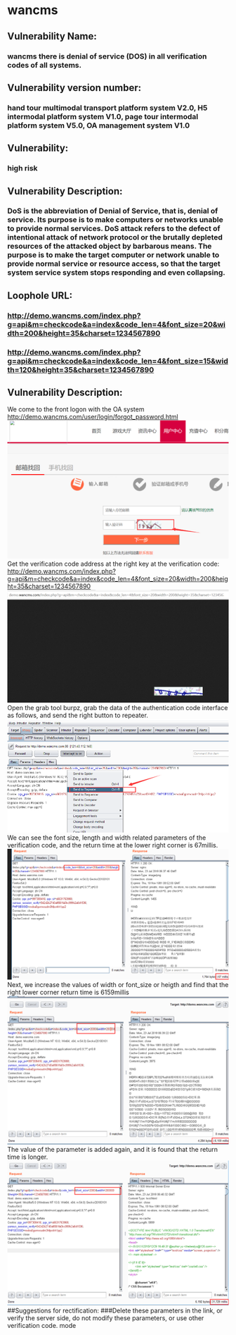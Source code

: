 # wancms
## Vulnerability Name:
### wancms there is denial of service (DOS) in all verification codes of all systems.
## Vulnerability version number: 
### hand tour multimodal transport platform system V2.0, H5 intermodal platform system V1.0, page tour intermodal platform system V5.0, OA management system V1.0
## Vulnerability:
### high risk
## Vulnerability Description:
### DoS is the abbreviation of Denial of Service, that is, denial of service. Its purpose is to make computers or networks unable to provide normal services. DoS attack refers to the defect of intentional attack of network protocol or the brutally depleted resources of the attacked object by barbarous means. The purpose is to make the target computer or network unable to provide normal service or resource access, so that the target system service system stops responding and even collapsing.
## Loophole URL:
### http://demo.wancms.com/index.php?g=api&m=checkcode&a=index&code_len=4&font_size=20&width=200&height=35&charset=1234567890
### http://demo.wancms.com/index.php?g=api&m=checkcode&a=index&code_len=4&font_size=15&width=120&height=35&charset=1234567890
## Vulnerability Description:
We come to the front logon with the OA system
http://demo.wancms.com/user/login/forgot_password.html
![exploit](https://github.com/HUILYUH/wancms/blob/master/1.png?raw=true)
Get the verification code address at the right key at the verification code:
http://demo.wancms.com/index.php?g=api&m=checkcode&a=index&code_len=4&font_size=20&width=200&height=35&charset=1234567890
![exploit](https://github.com/HUILYUH/wancms/blob/master/2.png?raw=true)
Open the grab tool burpz, grab the data of the authentication code interface as follows, and send the right button to repeater.
![exploit](https://github.com/HUILYUH/wancms/blob/master/3.png?raw=true)
We can see the font size, length and width related parameters of the verification code, and the return time at the lower right corner is 67millis.
![exploit](https://github.com/HUILYUH/wancms/blob/master/4.png?raw=true)
Next, we increase the values of width or font_size or heigth and find that the right lower corner return time is 6159millis
![exploit](https://github.com/HUILYUH/wancms/blob/master/5.png?raw=true)
The value of the parameter is added again, and it is found that the return time is longer.
![exploit](https://github.com/HUILYUH/wancms/blob/master/6.png?raw=true)
##Suggestions for rectification:
###Delete these parameters in the link, or verify the server side, do not modify these parameters, or use other verification code. mode

